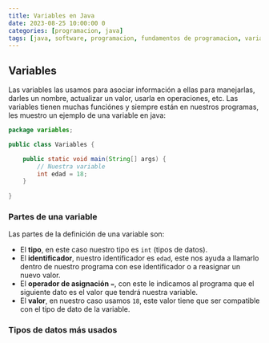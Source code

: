 ```yaml
---
title: Variables en Java
date: 2023-08-25 10:00:00 0
categories: [programacion, java]
tags: [java, software, programacion, fundamentos de programacion, variables, tipos de datos]
---
```


## Variables

Las variables las usamos para asociar información a ellas para manejarlas, darles un nombre, actualizar un valor, usarla en operaciones, etc. Las variables tienen muchas funciónes y siempre están en nuestros programas, les muestro un ejemplo de una variable en java:

```java
package variables;

public class Variables {

    public static void main(String[] args) {
        // Nuestra variable
        int edad = 18;
    }
    
}
```

### Partes de una variable

Las partes de la definición de una variable son:
* El **tipo**, en este caso nuestro tipo es `int` (tipos de datos).
* El **identificador**, nuestro identificador es `edad`, este nos ayuda a llamarlo dentro de nuestro programa con ese identificador o a reasignar un nuevo valor.
* El **operador de asignación** `=`, con este le indicamos al programa que el siguiente dato es el valor que tendrá nuestra variable.
* El **valor**, en nuestro caso usamos `18`, este valor tiene que ser compatible con el tipo de dato de la variable.

### Tipos de datos más usados


